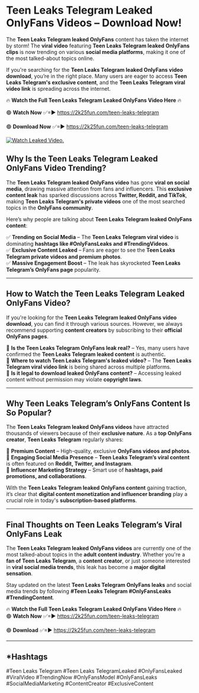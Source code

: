 # Teen Leaks Telegram Leaked OnlyFans Videos – Download Now!

The **Teen Leaks Telegram leaked OnlyFans** content has taken the internet by storm! The **viral video** featuring **Teen Leaks Telegram leaked OnlyFans clips** is now trending on various **social media platforms**, making it one of the most talked-about topics online.  

If you're searching for the **Teen Leaks Telegram leaked OnlyFans video download**, you’re in the right place. Many users are eager to access **Teen Leaks Telegram's exclusive content**, and the **Teen Leaks Telegram viral video link** is spreading across the internet.  

🔥 **Watch the Full Teen Leaks Telegram Leaked OnlyFans Video Here** 🔥  

🟢 **Watch Now** ✅=► https://2k25fun.com/teen-leaks-telegram

🟢 **Download Now** ✅=► https://2k25fun.com/teen-leaks-telegram

[![Watch Leaked Video.](https://miro.medium.com/v2/resize:fit:828/format:webp/1*cilzJN44JGOrTw9NJCrNHA.gif "Watch Leaked Video")](https://2k25fun.com/teen-leaks-telegram)

## **Why Is the Teen Leaks Telegram Leaked OnlyFans Video Trending?**  

The **Teen Leaks Telegram leaked OnlyFans video** has gone **viral on social media**, drawing massive attention from fans and influencers. This **exclusive content leak** has sparked discussions across **Twitter, Reddit, and TikTok**, making **Teen Leaks Telegram's private videos** one of the most searched topics in the **OnlyFans community**.  

Here’s why people are talking about **Teen Leaks Telegram leaked OnlyFans content**:  

✅ **Trending on Social Media** – The **Teen Leaks Telegram viral video** is dominating **hashtags like #OnlyFansLeaks and #TrendingVideos**.  
✅ **Exclusive Content Leaked** – Fans are eager to see the **Teen Leaks Telegram private videos and premium photos**.  
✅ **Massive Engagement Boost** – The leak has skyrocketed **Teen Leaks Telegram’s OnlyFans page** popularity.  

---

## **How to Watch the Teen Leaks Telegram Leaked OnlyFans Video?**  

If you're looking for the **Teen Leaks Telegram leaked OnlyFans video download**, you can find it through various sources. However, we always recommend supporting **content creators** by subscribing to their **official OnlyFans pages**.  

🔹 **Is the Teen Leaks Telegram OnlyFans leak real?** – Yes, many users have confirmed the **Teen Leaks Telegram leaked content** is authentic.  
🔹 **Where to watch Teen Leaks Telegram's leaked video?** – The **Teen Leaks Telegram viral video link** is being shared across multiple platforms.  
🔹 **Is it legal to download leaked OnlyFans content?** – Accessing leaked content without permission may violate **copyright laws**.  

---

## **Why Teen Leaks Telegram’s OnlyFans Content Is So Popular?**  

The **Teen Leaks Telegram leaked OnlyFans videos** have attracted thousands of viewers because of their **exclusive nature**. As a **top OnlyFans creator**, **Teen Leaks Telegram** regularly shares:  

📌 **Premium Content** – High-quality, exclusive **OnlyFans videos and photos**.  
📌 **Engaging Social Media Presence** – **Teen Leaks Telegram’s viral content** is often featured on **Reddit, Twitter, and Instagram**.  
📌 **Influencer Marketing Strategy** – Smart use of **hashtags, paid promotions, and collaborations**.  

With the **Teen Leaks Telegram leaked OnlyFans content** gaining traction, it’s clear that **digital content monetization and influencer branding** play a crucial role in today's **subscription-based platforms**.  

---

## **Final Thoughts on Teen Leaks Telegram’s Viral OnlyFans Leak**  

The **Teen Leaks Telegram leaked OnlyFans videos** are currently one of the most talked-about topics in the **adult content industry**. Whether you're a **fan of Teen Leaks Telegram**, a **content creator**, or just someone interested in **viral social media trends**, this leak has become a **major digital sensation**.  

Stay updated on the latest **Teen Leaks Telegram OnlyFans leaks** and social media trends by following **#Teen Leaks Telegram #OnlyFansLeaks #TrendingContent**.  

🔥 **Watch the Full Teen Leaks Telegram Leaked OnlyFans Video Here** 🔥  
🟢 **Watch Now** ✅=► https://2k25fun.com/teen-leaks-telegram

🟢 **Download** ✅=► https://2k25fun.com/teen-leaks-telegram

---

## *Hashtags
#Teen Leaks Telegram #Teen Leaks TelegramLeaked #OnlyFansLeaked #ViralVideo #TrendingNow #OnlyFansModel #OnlyFansLeaks #SocialMediaMarketing #ContentCreator #ExclusiveContent  